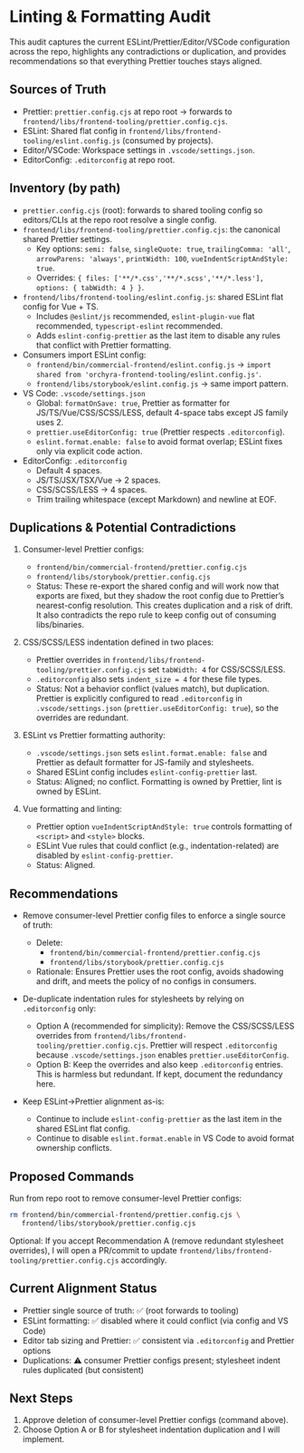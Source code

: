 # Linting & Formatting Audit

This audit captures the current ESLint/Prettier/Editor/VSCode configuration across the repo, highlights any contradictions or duplication, and provides recommendations so that everything Prettier touches stays aligned.

## Sources of Truth

- Prettier: `prettier.config.cjs` at repo root → forwards to `frontend/libs/frontend-tooling/prettier.config.cjs`.
- ESLint: Shared flat config in `frontend/libs/frontend-tooling/eslint.config.js` (consumed by projects).
- Editor/VSCode: Workspace settings in `.vscode/settings.json`.
- EditorConfig: `.editorconfig` at repo root.

## Inventory (by path)

- `prettier.config.cjs` (root): forwards to shared tooling config so editors/CLIs at the repo root resolve a single config.
- `frontend/libs/frontend-tooling/prettier.config.cjs`: the canonical shared Prettier settings.
  - Key options: `semi: false`, `singleQuote: true`, `trailingComma: 'all'`, `arrowParens: 'always'`, `printWidth: 100`, `vueIndentScriptAndStyle: true`.
  - Overrides: `{ files: ['**/*.css','**/*.scss','**/*.less'], options: { tabWidth: 4 } }`.
- `frontend/libs/frontend-tooling/eslint.config.js`: shared ESLint flat config for Vue + TS.
  - Includes `@eslint/js` recommended, `eslint-plugin-vue` flat recommended, `typescript-eslint` recommended.
  - Adds `eslint-config-prettier` as the last item to disable any rules that conflict with Prettier formatting.
- Consumers import ESLint config:
  - `frontend/bin/commercial-frontend/eslint.config.js` → `import shared from 'orchyra-frontend-tooling/eslint.config.js'`.
  - `frontend/libs/storybook/eslint.config.js` → same import pattern.
- VS Code: `.vscode/settings.json`
  - Global: `formatOnSave: true`, Prettier as formatter for JS/TS/Vue/CSS/SCSS/LESS, default 4-space tabs except JS family uses 2.
  - `prettier.useEditorConfig: true` (Prettier respects `.editorconfig`).
  - `eslint.format.enable: false` to avoid format overlap; ESLint fixes only via explicit code action.
- EditorConfig: `.editorconfig`
  - Default 4 spaces.
  - JS/TS/JSX/TSX/Vue → 2 spaces.
  - CSS/SCSS/LESS → 4 spaces.
  - Trim trailing whitespace (except Markdown) and newline at EOF.

## Duplications & Potential Contradictions

1. Consumer-level Prettier configs:
   - `frontend/bin/commercial-frontend/prettier.config.cjs`
   - `frontend/libs/storybook/prettier.config.cjs`
   - Status: These re-export the shared config and will work now that exports are fixed, but they shadow the root config due to Prettier’s nearest-config resolution. This creates duplication and a risk of drift. It also contradicts the repo rule to keep config out of consuming libs/binaries.

2. CSS/SCSS/LESS indentation defined in two places:
   - Prettier overrides in `frontend/libs/frontend-tooling/prettier.config.cjs` set `tabWidth: 4` for CSS/SCSS/LESS.
   - `.editorconfig` also sets `indent_size = 4` for these file types.
   - Status: Not a behavior conflict (values match), but duplication. Prettier is explicitly configured to read `.editorconfig` in `.vscode/settings.json` (`prettier.useEditorConfig: true`), so the overrides are redundant.

3. ESLint vs Prettier formatting authority:
   - `.vscode/settings.json` sets `eslint.format.enable: false` and Prettier as default formatter for JS-family and stylesheets.
   - Shared ESLint config includes `eslint-config-prettier` last.
   - Status: Aligned; no conflict. Formatting is owned by Prettier, lint is owned by ESLint.

4. Vue formatting and linting:
   - Prettier option `vueIndentScriptAndStyle: true` controls formatting of `<script>` and `<style>` blocks.
   - ESLint Vue rules that could conflict (e.g., indentation-related) are disabled by `eslint-config-prettier`.
   - Status: Aligned.

## Recommendations

- Remove consumer-level Prettier config files to enforce a single source of truth:
  - Delete:
    - `frontend/bin/commercial-frontend/prettier.config.cjs`
    - `frontend/libs/storybook/prettier.config.cjs`
  - Rationale: Ensures Prettier uses the root config, avoids shadowing and drift, and meets the policy of no configs in consumers.

- De-duplicate indentation rules for stylesheets by relying on `.editorconfig` only:
  - Option A (recommended for simplicity): Remove the CSS/SCSS/LESS overrides from `frontend/libs/frontend-tooling/prettier.config.cjs`. Prettier will respect `.editorconfig` because `.vscode/settings.json` enables `prettier.useEditorConfig`.
  - Option B: Keep the overrides and also keep `.editorconfig` entries. This is harmless but redundant. If kept, document the redundancy here.

- Keep ESLint→Prettier alignment as-is:
  - Continue to include `eslint-config-prettier` as the last item in the shared ESLint flat config.
  - Continue to disable `eslint.format.enable` in VS Code to avoid format ownership conflicts.

## Proposed Commands

Run from repo root to remove consumer-level Prettier configs:

```bash
rm frontend/bin/commercial-frontend/prettier.config.cjs \
   frontend/libs/storybook/prettier.config.cjs
```

Optional: If you accept Recommendation A (remove redundant stylesheet overrides), I will open a PR/commit to update `frontend/libs/frontend-tooling/prettier.config.cjs` accordingly.

## Current Alignment Status

- Prettier single source of truth: ✅ (root forwards to tooling)
- ESLint formatting: ✅ disabled where it could conflict (via config and VS Code)
- Editor tab sizing and Prettier: ✅ consistent via `.editorconfig` and Prettier options
- Duplications: ⚠️ consumer Prettier configs present; stylesheet indent rules duplicated (but consistent)

## Next Steps

1) Approve deletion of consumer-level Prettier configs (command above).
2) Choose Option A or B for stylesheet indentation duplication and I will implement.
